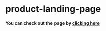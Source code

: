 # product-landing-page
#### You can check out the page by [clicking here](https://mihroban.github.io/product-landing-page/)
